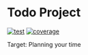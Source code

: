 # Todo Project

[![test](https://github.com/sbx0/todo/actions/workflows/build.yml/badge.svg)](https://github.com/sbx0/todo/actions/workflows/build.yml)
[![coverage](https://img.shields.io/badge/coverage-33%25-red.svg)](https://todo-code-coverage.sbx0.cn/)

Target: Planning your time
















